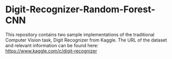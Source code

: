 # Digit-Recognizer-Random-Forest-CNN
This repository contains two sample implementations of the traditional Computer Vision task, Digit Recognizer from Kaggle. The URL of the dataset and relevant information can be found here: https://www.kaggle.com/c/digit-recognizer
